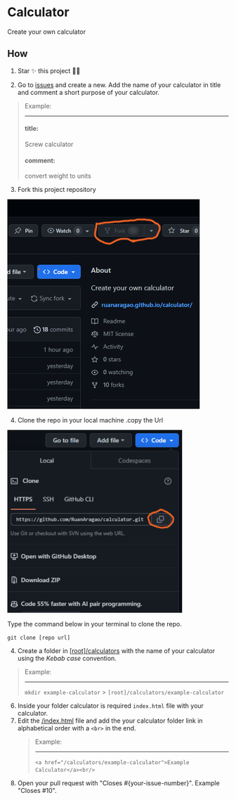 # Calculator

Create your own calculator

## How

1. Star ✨ this project 👀🫶

2. Go to [issues](https://github.com/RuanAragao/calculator/issues) and create a new. Add the name of your calculator in title and comment a short purpose of your calculator.

> Example:
>
> ---
>
> #### title:
>
> Screw calculator
>
> #### comment:
>
> convert weight to units

3. Fork this  project repository 

![](img/Screenshot%20(394).png)



4.  Clone the repo in your local machine
    .copy the Url
    
![](img/Screenshot%20(397).png)


Type the command below in your terminal to clone the repo.

````
git clone [repo url]

````


4. Create a folder in [[root]/calculators](/calculators/) with the name of your calculator using the _Kebab case_ convention.

> Example:
>
> ---
>
> `mkdir example-calculator` > `[root]/calculators/example-calculator`






6. Inside your folder calculator is required `index.html` file with your calculator.
7. Edit the [/index.html](/index.html) file and add the your calculator folder link in alphabetical order with a `<br>` in the end.
   > Example:
   >
   > ***
   >
   > `<a href="/calculators/example-calculator">Example Calculator</a><br/>`
8. Open your pull request with "Closes #{your-issue-number}". Example "Closes #10".
